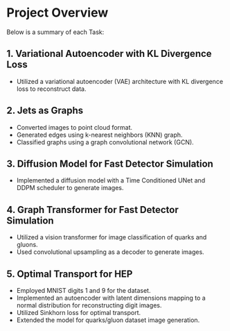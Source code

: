 # Project Overview

Below is a summary of each Task:

## 1. Variational Autoencoder with KL Divergence Loss
   - Utilized a variational autoencoder (VAE) architecture with KL divergence loss to reconstruct data.

## 2. Jets as Graphs
   - Converted images to point cloud format.
   - Generated edges using k-nearest neighbors (KNN) graph.
   - Classified graphs using a graph convolutional network (GCN).

## 3. Diffusion Model for Fast Detector Simulation
   - Implemented a diffusion model with a Time Conditioned UNet and DDPM scheduler to generate images.

## 4. Graph Transformer for Fast Detector Simulation
   - Utilized a vision transformer for image classification of quarks and gluons.
   - Used convolutional upsampling as a decoder to generate images.

## 5. Optimal Transport for HEP
   - Employed MNIST digits 1 and 9 for the dataset.
   - Implemented an autoencoder with latent dimensions mapping to a normal distribution for reconstructing digit images.
   - Utilized Sinkhorn loss for optimal transport.
   - Extended the model for quarks/gluon dataset image generation.

